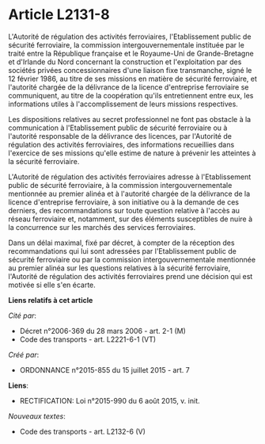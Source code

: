 # Article L2131-8

L'Autorité de régulation des activités ferroviaires, l'Etablissement public de sécurité ferroviaire, la commission
intergouvernementale instituée par le traité entre la République française et le Royaume-Uni de Grande-Bretagne et d'Irlande
du Nord concernant la construction et l'exploitation par des sociétés privées concessionnaires d'une liaison fixe
transmanche, signé le 12 février 1986, au titre de ses missions en matière de sécurité ferroviaire, et l'autorité chargée de
la délivrance de la licence d'entreprise ferroviaire se communiquent, au titre de la coopération qu'ils entretiennent entre
eux, les informations utiles à l'accomplissement de leurs missions respectives. 

Les dispositions relatives au secret professionnel ne font pas obstacle à la communication à l'Etablissement public de
sécurité ferroviaire ou à l'autorité responsable de la délivrance des licences, par l'Autorité de régulation des activités
ferroviaires, des informations recueillies dans l'exercice de ses missions qu'elle estime de nature à prévenir les atteintes
à la sécurité ferroviaire. 

L'Autorité de régulation des activités ferroviaires adresse à l'Etablissement public de sécurité ferroviaire, à la commission
intergouvernementale mentionnée au premier alinéa et à l'autorité chargée de la délivrance de la licence d'entreprise
ferroviaire, à son initiative ou à la demande de ces derniers, des recommandations sur toute question relative à l'accès au
réseau ferroviaire et, notamment, sur des éléments susceptibles de nuire à la concurrence sur les marchés des services
ferroviaires. 

Dans un délai maximal, fixé par décret, à compter de la réception des recommandations qui lui sont adressées par
l'Etablissement public de sécurité ferroviaire ou par la commission intergouvernementale mentionnée au premier alinéa sur les
questions relatives à la sécurité ferroviaire, l'Autorité de régulation des activités ferroviaires prend une décision qui est
motivée si elle s'en écarte.

**Liens relatifs à cet article**

_Cité par_:

  - Décret n°2006-369 du 28 mars 2006 - art. 2-1 (M)
  - Code des transports - art. L2221-6-1 (VT)

_Créé par_:

  - ORDONNANCE n°2015-855 du 15 juillet 2015 - art. 7

**Liens**:

  - RECTIFICATION: Loi n°2015-990 du 6 août 2015, v. init.

_Nouveaux textes_:

  - Code des transports - art. L2132-6 (V)
